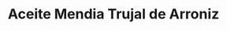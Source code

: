 ---
title: "Aceite Mendia Trujal de Arroniz"
url: /arroniz/aceite-mendia-trujal-de-arroniz/
shop: granja
---